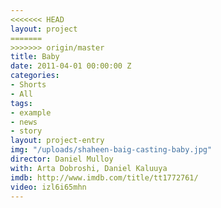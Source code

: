 ```yaml
---
<<<<<<< HEAD
layout: project
=======
>>>>>>> origin/master
title: Baby
date: 2011-04-01 00:00:00 Z
categories:
- Shorts
- All
tags:
- example
- news
- story
layout: project-entry
img: "/uploads/shaheen-baig-casting-baby.jpg"
director: Daniel Mulloy
with: Arta Dobroshi, Daniel Kaluuya
imdb: http://www.imdb.com/title/tt1772761/
video: izl6i65mhn
---
```


